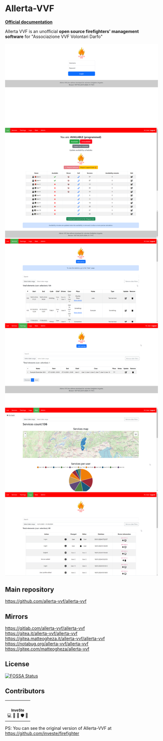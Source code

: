# Allerta-VVF

[**Official documentation**](https://allerta-vvf.github.io/)

Allerta VVF is an unofficial **open source firefighters' management software** for "Associazione VVF Volontari Darfo"

![Login](images/login.png)
![List](images/list.png)
![Services](images/services.png)
![Trainings](images/trainings.png)
![Stats](images/stats.png)
![Logs](images/logs.png)

## Main repository
https://github.com/allerta-vvf/allerta-vvf  

## Mirrors
https://gitlab.com/allerta-vvf/allerta-vvf  
https://gitea.it/allerta-vvf/allerta-vvf  
https://gitea.matteogheza.it/allerta-vvf/allerta-vvf  
https://notabug.org/allerta-vvf/allerta-vvf  
https://gitee.com/matteogheza/allerta-vvf  

## License
[![FOSSA Status](https://app.fossa.com/api/projects/git%2Bgithub.com%2Fallerta-vvf%2Fallerta-vvf.svg?type=large)](https://app.fossa.com/projects/git%2Bgithub.com%2Fallerta-vvf%2Fallerta-vvf?ref=badge_large)

## Contributors

<table>
  <tr>
    <td align="center"><a href="https://github.com/investe"><img src="https://avatars3.githubusercontent.com/u/32263484?v=4" width="100px;" alt=""/><br /><sub><b>InveSte</b></sub></a><br /><a title="Code">💻</a> <a title="Design">🎨</a> <a title="Reviewed Pull Requests">👀</a> <a title="Security">🛡️</a> <a title="Ideas, Planning, & Feedback">🤔</a></td>
  </tr>
</table>

PS: You can see the original version of Allerta-VVF at https://github.com/investe/firefighter
